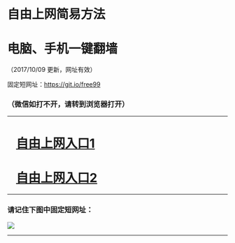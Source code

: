 ﻿# 自由上网简易方法

# 电脑、手机一键翻墙

（2017/10/09 更新，网址有效）

固定短网址：https://git.io/free99

### （微信如打不开，请转到浏览器打开）


***





# &nbsp;&nbsp; <a href="http://ft427928086.fwq-tz-1001.info/fwqtz01.html?t=100900132454 " target="_blank">自由上网入口1</a>
# &nbsp;&nbsp; <a href="http://ft485223492.fwq-tz-1002.info/fwqtz02.html?t=10090019151 " target="_blank">自由上网入口2</a>
***

### 请记住下图中固定短网址：

<img src="https://s3-us-west-2.amazonaws.com/fwq-1001/yjfq-20170905okok.png" /> 


***

